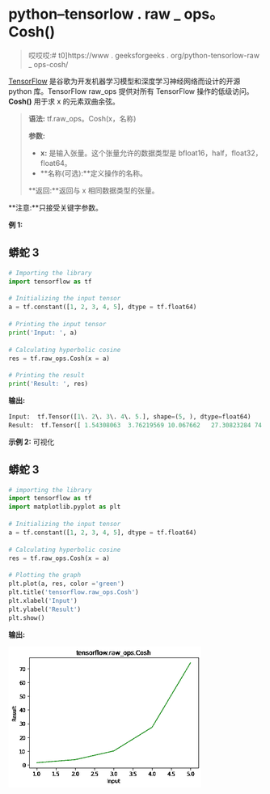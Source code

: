 # python–tensorlow . raw _ ops。Cosh()

> 哎哎哎:# t0]https://www . geeksforgeeks . org/python-tensorlow-raw _ ops-cosh/

[TensorFlow](https://www.geeksforgeeks.org/introduction-to-tensorflow/) 是谷歌为开发机器学习模型和深度学习神经网络而设计的开源 python 库。TensorFlow raw_ops 提供对所有 TensorFlow 操作的低级访问。 **Cosh()** 用于求 x 的元素双曲余弦。

> **语法:** tf.raw_ops。Cosh(x，名称)
> 
> **参数:**
> 
> *   **x:** 是输入张量。这个张量允许的数据类型是 bfloat16，half，float32，float64。
> *   **名称(可选):**定义操作的名称。
>     
> 
> **返回:**返回与 x 相同数据类型的张量。

**注意:**只接受关键字参数。

**例 1:**

## 蟒蛇 3

```py
# Importing the library
import tensorflow as tf

# Initializing the input tensor
a = tf.constant([1, 2, 3, 4, 5], dtype = tf.float64)

# Printing the input tensor
print('Input: ', a)

# Calculating hyperbolic cosine
res = tf.raw_ops.Cosh(x = a)

# Printing the result
print('Result: ', res)
```

**输出:**

```py
Input:  tf.Tensor([1\. 2\. 3\. 4\. 5.], shape=(5, ), dtype=float64)
Result:  tf.Tensor([ 1.54308063  3.76219569 10.067662   27.30823284 74.20994852], shape=(5, ), dtype=float64)

```

**示例 2:** 可视化

## 蟒蛇 3

```py
# importing the library
import tensorflow as tf
import matplotlib.pyplot as plt

# Initializing the input tensor
a = tf.constant([1, 2, 3, 4, 5], dtype = tf.float64)

# Calculating hyperbolic cosine
res = tf.raw_ops.Cosh(x = a)

# Plotting the graph
plt.plot(a, res, color ='green')
plt.title('tensorflow.raw_ops.Cosh')
plt.xlabel('Input')
plt.ylabel('Result')
plt.show()
```

**输出:**

![](img/e4571d74d1c886fb023134351a63dd6e.png)